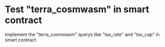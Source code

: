 # Test "terra_cosmwasm" in smart contract
Implement the "terra_cosmwasm" querys like "tax_rate" and "tax_cap" in smart contract.

